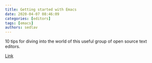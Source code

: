 ```yaml
---
title: Getting started with Emacs 
date: 2020-04-07 08:46:09
categories: [editors]
tags: [emacs]
authors: sedlav
---
```


10 tips for diving into the world of this useful group of open source text editors.

[Link](https://opensource.com/article/20/3/getting-started-emacs)
